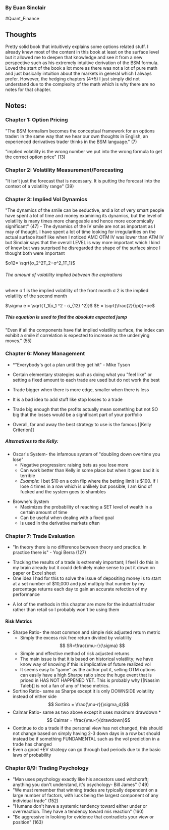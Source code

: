 ### By Euan Sinclair 
#Quant_Finance 
## Thoughts
Pretty solid book that intuitively explains some options related stuff. I already knew most of the content in this book at least on the surface level but it allowed me to deepen that knowledge and see it from a new perspective such as his extremely intuitive derivation of the BSM formula. Loved the start of the book a lot more as there was not a lot of pure math and just basically intuition about the markets in general which I always prefer. However, the hedging chapters (4+5) I just simply did not understand due to the complexity of the math which is why there are no notes for that chapter. 

## Notes:
### Chapter 1: Option Pricing

"The BSM formalism becomes the conceptual framework for an options trader: In the same way that we hear our own thoughts in English, an experienced derivatives trader thinks in the BSM language." (7)

"implied volatility is the wrong number we put into the wrong formula to get the correct option price" (13)

### Chapter 2: Volatility Measurement/Forecasting

"It isn’t just the forecast that is necessary. It is putting the forecast into the context of a volatility range" (39)

### Chapter 3: Implied Vol Dynamics

"The dynamics of the smile can be seductive, and a lot of very smart people have spent a lot of time and money examining its dynamics, but the level of volatility is many times more changeable and hence more economically significant" (47)
	- The dynamics of the IV smile are not as important as I may of thought. I have spent a lot of time looking for irregularities on the actual surface itself like when I noticed AMC OTM IV was lower than ATM IV but Sinclair says that the overall LEVEL is way more important which I kind of knew but was surprised he disregarded the shape of the surface since I thought both were important


$σ12= \sqrt{σ_2^2T_2−σ^2_1T_1}$
###### The amount of volatility implied between the expirations
where 
	σ 1 is the implied volatility of the front month
	σ 2 is the implied volatility of the second month

$\sigma e = \sqrt{T_1(σ_1 ^2 - σ_{12} ^2)}$
$E = \sqrt{\frac{2}{\pi}}*σe$
##### This equation is used to find the absolute expected jump

"Even if all the components have flat implied volatility surface, the index can exhibit a smile if correlation is expected to increase as the underlying moves." (55)

### Chapter 6: Money Management

* *"Everybody's got a plan until they get hit" - Mike Tyson

* Certain elementary strategies such as doing what you "feel like" or setting a fixed amount to each trade are used but do not work the best

* Trade bigger when there is more edge, smaller when there is less
* It is a bad idea to add stuff like stop losses to a trade
* Trade big enough that the profits actually mean something but not SO big that the losses would be a significant part of your portfolio


* Overall, far and away the best strategy to use is the famous [[Kelly Criterion]]

##### Alternatives to the Kelly:
- Oscar's System- the infamous system of "doubling down overtime you lose"
	- Negative progression: raising bets as you lose more 
	- Can work better than Kelly in some place but when it goes bad it is terrible
	- _Example_: I bet $10 on a coin flip where the betting limit is $100. If I lose 4 times in a row which is unlikely but possible, I am kind of fucked and the system goes to shambles 
* Browne's System
	- Maximizes the probability of reaching a SET level of wealth in a certain amount of time 
	- Can be useful when dealing with a fixed goal 
	- Is used in the derivative markets often 


### Chapter 7: Trade Evaluation

* "In theory there is no difference between theory and practice. In practice there is" - Yogi Berra (127)

- Tracking the results of a trade is extremely important; I feel I do this in my brain already but it could definitely make sense to put it down on paper or Excel sheet
- One idea I had for this to solve the issue of depositing money is to start at a set number of $10,000 and just multiply that number by my percentage returns each day to gain an accurate refection of my performance 

* A lot of the methods in this chapter are more for the industrial trader rather than retail so I probably won't be using them 

#### Risk Metrics

* Sharpe Ratio- the most common and simple risk adjusted return metric 
	- Simply the excess risk free return divided by volatility
	 $$ SR=\frac{\mu-r}{\sigma} $$
	 * Simple and effective method of risk adjusted returns
	 * The main issue is that it is based on historical volatility; we have know way of knowing if this is implicative of future realized vol 
	 * It seems easy to "game" as the author put it, selling OTM options can easily have a high Sharpe ratio since the huge event that is priced in HAS NOT HAPPENED YET. This is probably why [[Nassim Taleb]] is not a fan of any of these metrics. 
* Sortino Ratio- same as Sharpe except it is only DOWNSIDE volatility instead of either side
$$ Sortino = \frac{\mu-r}{\sigma_d}$$
* Calmar Ratio- same as two above except it uses maximum drawdown
*$$ Calmar = \frac{\mu-r}{drawdown}$$
* Continue to do a trade if the personal view has not changed, this should not change based on simply having 2-3 down days in a row but should instead be if something FUNDAMENTAL such as the vol prediction in a trade has changed
* Even a good +EV strategy can go through bad periods due to the basic laws of probability
### Chapter 8/9: Trading Psychology
* "Man uses psychology exactly like his ancestors used witchcraft; anything you don't understand, it's psychology- Bill James" (149)
* "We must remember that winning trades are typically dependent on a large number of factors, with luck being the largest component of any individual trade" (152)
* "Humans don't have a systemic tendency toward either under or overreaction. They have a tendency toward mis reaction" (160)
* "Be aggressive in looking for evidence that contradicts your view or position" (163)